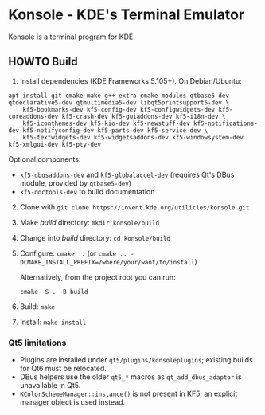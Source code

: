 # Konsole - KDE's Terminal Emulator

Konsole is a terminal program for KDE.


## HOWTO Build

1. Install dependencies (KDE Frameworks 5.105+). On Debian/Ubuntu:
```
apt install git cmake make g++ extra-cmake-modules qtbase5-dev qtdeclarative5-dev qtmultimedia5-dev libqt5printsupport5-dev \
    kf5-bookmarks-dev kf5-config-dev kf5-configwidgets-dev kf5-coreaddons-dev kf5-crash-dev kf5-guiaddons-dev kf5-i18n-dev \
    kf5-iconthemes-dev kf5-kio-dev kf5-newstuff-dev kf5-notifications-dev kf5-notifyconfig-dev kf5-parts-dev kf5-service-dev \
    kf5-textwidgets-dev kf5-widgetsaddons-dev kf5-windowsystem-dev kf5-xmlgui-dev kf5-pty-dev
```
   Optional components:

   - `kf5-dbusaddons-dev` and `kf5-globalaccel-dev` (requires Qt's DBus module, provided by `qtbase5-dev`)
   - `kf5-doctools-dev` to build documentation

2. Clone with `git clone https://invent.kde.org/utilities/konsole.git`
3. Make _build_ directory: `mkdir konsole/build`
4. Change into _build_ directory: `cd konsole/build`
5. Configure: `cmake ..` (or `cmake .. -DCMAKE_INSTALL_PREFIX=/where/your/want/to/install`)

   Alternatively, from the project root you can run:
   ```
   cmake -S . -B build
   ```
6. Build: `make`
7. Install: `make install`


### Qt5 limitations

* Plugins are installed under `qt5/plugins/konsoleplugins`; existing builds for Qt6 must be relocated.
* DBus helpers use the older `qt5_*` macros as `qt_add_dbus_adaptor` is unavailable in Qt5.
* `KColorSchemeManager::instance()` is not present in KF5; an explicit manager object is used instead.